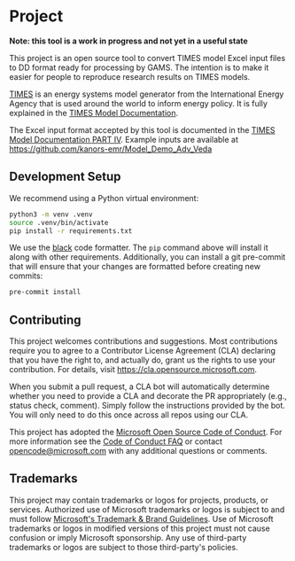 # Project

**Note: this tool is a work in progress and not yet in a useful state**

This project is an open source tool to convert TIMES model Excel input files to DD format ready for processing by GAMS.  The intention is to make it easier for people to reproduce research results on TIMES models.

[TIMES](https://iea-etsap.org/index.php/etsap-tools/model-generators/times) is an energy systems model generator from the International Energy Agency that is used around the world to inform energy policy.
It is fully explained in the [TIMES Model Documentation](https://iea-etsap.org/index.php/documentation).

The Excel input format accepted by this tool is documented in the [TIMES Model Documentation PART IV](https://iea-etsap.org/docs/Documentation_for_the_TIMES_Model-Part-IV.pdf).  Example inputs are available at https://github.com/kanors-emr/Model_Demo_Adv_Veda

## Development Setup

We recommend using a Python virtual environment:
```bash
python3 -m venv .venv
source .venv/bin/activate
pip install -r requirements.txt
```

We use the [black](https://pypi.org/project/black/) code formatter. The `pip` command above will install it along with other requirements. Additionally, you can install a git pre-commit that will ensure that your changes are formatted before creating new commits:
```bash
pre-commit install
```

## Contributing

This project welcomes contributions and suggestions.  Most contributions require you to agree to a
Contributor License Agreement (CLA) declaring that you have the right to, and actually do, grant us
the rights to use your contribution. For details, visit https://cla.opensource.microsoft.com.

When you submit a pull request, a CLA bot will automatically determine whether you need to provide
a CLA and decorate the PR appropriately (e.g., status check, comment). Simply follow the instructions
provided by the bot. You will only need to do this once across all repos using our CLA.

This project has adopted the [Microsoft Open Source Code of Conduct](https://opensource.microsoft.com/codeofconduct/).
For more information see the [Code of Conduct FAQ](https://opensource.microsoft.com/codeofconduct/faq/) or
contact [opencode@microsoft.com](mailto:opencode@microsoft.com) with any additional questions or comments.

## Trademarks

This project may contain trademarks or logos for projects, products, or services. Authorized use of Microsoft
trademarks or logos is subject to and must follow
[Microsoft's Trademark & Brand Guidelines](https://www.microsoft.com/en-us/legal/intellectualproperty/trademarks/usage/general).
Use of Microsoft trademarks or logos in modified versions of this project must not cause confusion or imply Microsoft sponsorship.
Any use of third-party trademarks or logos are subject to those third-party's policies.
